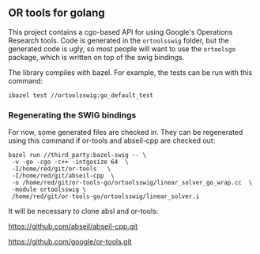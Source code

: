 ## OR tools for golang

This project contains a cgo-based API for using Google's Operations Research
tools. Code is generated in the `ortoolsswig` folder, but the generated code is
ugly, so most people will want to use the `ortoolsgo` package, which is written
on top of the swig bindings.

The library compiles with bazel. For example, the tests can be run with this
command:

```shell
ibazel test //ortoolsswig:go_default_test
```

### Regenerating the SWIG bindings

For now, some generated files are checked in. They can be regenerated using this
command if or-tools and abseil-cpp are checked out:

```shell
bazel run //third_party:bazel-swig -- \
 -v -go -cgo -c++ -intgosize 64  \
 -I/home/red/git/or-tools   \
 -I/home/red/git/abseil-cpp  \
 -o /home/red/git/or-tools-go/ortoolsswig/linear_solver_go_wrap.cc  \
 -module ortoolsswig \
 /home/red/git/or-tools-go/ortoolsswig/linear_solver.i
```

It will be necessary to clone absl and or-tools:

https://github.com/abseil/abseil-cpp.git

https://github.com/google/or-tools.git
